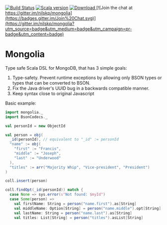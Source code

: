 [![Build Status](https://drone.io/github.com/nilskp/mongolia/status.png)](https://drone.io/github.com/nilskp/mongolia/latest)
[![Scala version](https://img.shields.io/badge/scala-2.11-orange.svg)](http://www.scala-lang.org/api/2.11.6/)
[![Download](https://api.bintray.com/packages/nilskp/maven/Mongolia/images/download.svg) ](https://bintray.com/nilskp/maven/Mongolia/_latestVersion#files)
[![Join the chat at https://gitter.im/nilskp/mongolia](https://badges.gitter.im/Join%20Chat.svg)](https://gitter.im/nilskp/mongolia?utm_source=badge&utm_medium=badge&utm_campaign=pr-badge&utm_content=badge)

Mongolia
========
Type safe Scala DSL for MongoDB, that has 3 simple goals:

1. Type-safety. Prevent runtime exceptions by allowing only BSON types or types that can be converted to BSON.
2. Fix the Java driver's UUID bug in a backwards compatible manner.
3. Keep syntax close to original Javascript 

Basic example:
```scala
import mongolia._
import BsonCodecs._

val personId = new ObjectId

val person = obj(
  _id(personId), // equivalent to "_id" := personId
  "name" := obj(
    "first" := "Francis",
    "middle" := "Joseph",
    "last" := "Underwood"
  ),
  "titles" := arr("Majority Whip", "Vice-president", "President")
)

coll.insert(person)

coll.findOpt(_id(personId)) match {
  case None => sys.error(s"Not found: $myId")
  case Some(person) =>
    val firstName: String = person("name.first").as[String]
    val middleName: Option[String] = person("name.middle").opt[String]
    val lastName: String = person("name.last").as[String]
    val titles: List[String] = person("titles").asList[String]
```
